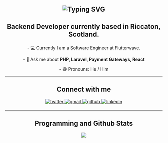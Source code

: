 <h2 align="center">

![Typing SVG](https://readme-typing-svg.herokuapp.com?font=Architects+Daughter&color=ffffff&center=true&size=30&lines=Hi+there+👋,+I'm+Abraham;I'm+a+Backend+Developer)
  
</h2>

<h2 align="center">
  
Backend Developer currently based in Riccaton, Scotland.

</h2>

<p align="center"> - 💻 Currently I am a Software Engineer at Flutterwave.</p>
<p align="center"> - 💬 Ask me about <strong>PHP, Laravel, Payment Gateways, React</strong> </p>
<p align="center"> - 😄 Pronouns: He / Him </p>

---

<h2 align="center">Connect with me</h2>

<div align="center">
  <a href="https://twitter.com/yuungbaju" target="_blank">
    <img src=https://img.shields.io/badge/twitter-%2300acee.svg?&style=for-the-badge&logo=twitter&logoColor=white alt=twitter style="margin-bottom: 5px;" />
  </a>

  <a href="mailto:olaobajua@gmail.com" target="_blank">
    <img src=https://img.shields.io/badge/Gmail-D14836?style=for-the-badge&logo=gmail&logoColor=white alt=gmail style="margin-bottom: 5px;" />
  </a>
  
  <a href="https://github.com/bajoski34" target="_blank">
    <img src=https://img.shields.io/badge/github-%2324292e.svg?&style=for-the-badge&logo=github&logoColor=white alt=github style="margin-bottom: 5px;" />
  </a>

  <a href="https://www.linkedin.com/in/abe-abraham-olaobaju-148832167/" target="_blank">
    <img src=https://img.shields.io/badge/linkedin-%231E77B5.svg?&style=for-the-badge&logo=linkedin&logoColor=white alt=linkedin style="margin-bottom: 5px;" /> 
  </a>

</div>

---

<h2 align="center">Programming and Github Stats</h2>

<p align="center">
  <img src="https://www.codewars.com/users/bajoski34/badges/large">
</p>

